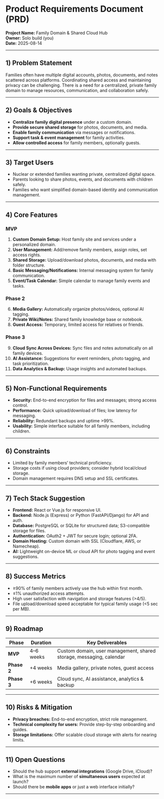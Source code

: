 # Product Requirements Document (PRD)
**Project Name:** Family Domain & Shared Cloud Hub  
**Owner:** Solo build (you)  
**Date:** 2025-08-14  

---

## 1) Problem Statement
Families often have multiple digital accounts, photos, documents, and notes scattered across platforms. Coordinating shared access and maintaining privacy can be challenging. There is a need for a centralized, private family domain to manage resources, communication, and collaboration safely.

---

## 2) Goals & Objectives
- **Centralize family digital presence** under a custom domain.  
- **Provide secure shared storage** for photos, documents, and media.  
- **Enable family communication** via messages or notifications.  
- **Support task & event management** for family activities.  
- **Allow controlled access** for family members, optionally guests.  

---

## 3) Target Users
- Nuclear or extended families wanting private, centralized digital space.  
- Parents looking to share photos, events, and documents with children safely.  
- Families who want simplified domain-based identity and communication management.

---

## 4) Core Features

### MVP
1. **Custom Domain Setup:** Host family site and services under a personalized domain.  
2. **User Management:** Add/remove family members, assign roles, set access rights.  
3. **Shared Storage:** Upload/download photos, documents, and media with folder structure.  
4. **Basic Messaging/Notifications:** Internal messaging system for family communication.  
5. **Event/Task Calendar:** Simple calendar to manage family events and tasks.  

### Phase 2
6. **Media Gallery:** Automatically organize photos/videos, optional AI tagging.  
7. **Private Wiki/Notes:** Shared family knowledge base or notebook.  
8. **Guest Access:** Temporary, limited access for relatives or friends.  

### Phase 3
9. **Cloud Sync Across Devices:** Sync files and notes automatically on all family devices.  
10. **AI Assistance:** Suggestions for event reminders, photo tagging, and task prioritization.  
11. **Data Analytics & Backup:** Usage insights and automated backups.  

---

## 5) Non-Functional Requirements
- **Security:** End-to-end encryption for files and messages; strong access control.  
- **Performance:** Quick upload/download of files; low latency for messaging.  
- **Reliability:** Redundant backups and uptime >99%.  
- **Usability:** Simple interface suitable for all family members, including children.  

---

## 6) Constraints
- Limited by family members’ technical proficiency.  
- Storage costs if using cloud providers; consider hybrid local/cloud storage.  
- Domain management requires DNS setup and SSL certificates.  

---

## 7) Tech Stack Suggestion
- **Frontend:** React or Vue.js for responsive UI.  
- **Backend:** Node.js (Express) or Python (FastAPI/Django) for API and auth.  
- **Database:** PostgreSQL or SQLite for structured data; S3-compatible storage for files.  
- **Authentication:** OAuth2 + JWT for secure login; optional 2FA.  
- **Domain Hosting:** Custom domain with SSL (Cloudflare, AWS, or Namecheap).  
- **AI:** Lightweight on-device ML or cloud API for photo tagging and event suggestions.

---

## 8) Success Metrics
- ≥90% of family members actively use the hub within first month.  
- ≤1% unauthorized access attempts.  
- High user satisfaction with navigation and storage features (>4/5).  
- File upload/download speed acceptable for typical family usage (<5 sec per MB).  

---

## 9) Roadmap

| Phase     | Duration  | Key Deliverables |
|-----------|-----------|------------------|
| **MVP**   | 4–6 weeks | Custom domain, user management, shared storage, messaging, calendar |
| **Phase 2** | +4 weeks | Media gallery, private notes, guest access |
| **Phase 3** | +6 weeks | Cloud sync, AI assistance, analytics & backup |

---

## 10) Risks & Mitigation
- **Privacy breaches:** End-to-end encryption, strict role management.  
- **Technical complexity for users:** Provide step-by-step onboarding and guides.  
- **Storage limitations:** Offer scalable cloud storage with alerts for nearing limits.  

---

## 11) Open Questions
- Should the hub support **external integrations** (Google Drive, iCloud)?  
- What is the maximum number of **simultaneous users** expected at launch?  
- Should there be **mobile apps** or just a web interface initially?  

---
